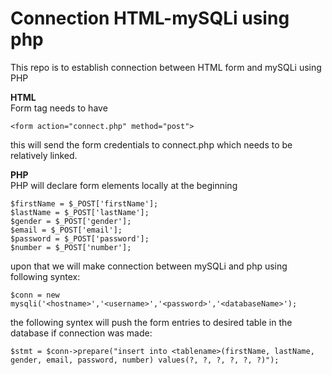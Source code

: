 # Connection HTML-mySQLi using php
This repo is to establish connection between HTML form and mySQLi using PHP

**HTML**<br/>
Form tag needs to have
```
<form action="connect.php" method="post">
```
this will send the form credentials to connect.php which needs to be relatively linked.

**PHP**<br/>
PHP will declare form elements locally at the beginning
```
$firstName = $_POST['firstName'];
$lastName = $_POST['lastName'];
$gender = $_POST['gender'];
$email = $_POST['email'];
$password = $_POST['password'];
$number = $_POST['number'];
```
upon that we will make connection between mySQLi and php using following syntex:
```
$conn = new mysqli('<hostname>','<username>','<password>','<databaseName>');
```
the following syntex will push the form entries to desired table in the database if connection was made:
```
$stmt = $conn->prepare("insert into <tablename>(firstName, lastName, gender, email, password, number) values(?, ?, ?, ?, ?, ?)");
```
